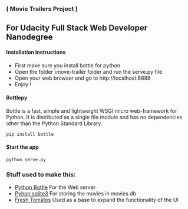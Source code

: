 ### ( Movie Trailers Project ) 

## For Udacity Full Stack Web Developer Nanodegree

#### Installation instructions

 *  First make sure you install bottle for python
 * Open the folder \move-trailer folder and run the serve.py file
 * Open your web browser and go to http://localhost:8888
 * Enjoy !

#### Bottlepy
Bottle is a fast, simple and lightweight WSGI micro web-framework for Python. It is distributed as a single file module and has no dependencies other than the Python Standard Library.

```
pip install bottle
```

#### Start the app
```
python serve.py
```

### Stuff used to make this:

 * [Python Bottle](http://bottlepy.org/docs/dev/) For the Web server
 * [Pyhon sqlite3](https://docs.python.org/2/library/sqlite3.html) For storing the movies in movies.db 
 * [Fresh Tomatos](https://github.com/adarsh0806/ud036_StarterCode) Used as a base to expand the functionality of the UI
